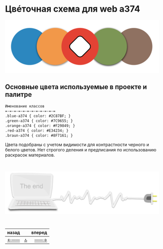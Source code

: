 <div class="navi"><nav id="navi"><!-- js --></nav></div>

# Цвéточная схема для web a374

<span id="az1-img" class="img" onclick="imgResize()">![img](assets/svg/colors-site.svg)</span>

Основные цвета используемые в проекте и палитре
---

    Именование классов 
    =-=-=-=-=-=-=-=-=-=-=-=
    .blue-a374 { color: #2C87BF; }
    .green-a374 { color: #7C9655; }
    .orange-a374 { color: #F29849; }
    .red-a374 { color: #E34234; }
    .braun-a374 { color: #8F7161; }


Цвета подобраны с учетом видимости для контрастности черного и белого цветов. 
Нет строгого деления и предписания по использованию раскрасок материалов.

<br>

<span id="page-name-img" class="img" onclick="imgResize()">![img](assets/svg/comp-end.svg)</span>

<script src="assets/js/navi.js"></script>
<!--ystm_start-->
<br>

 |назад||вперед| 
 |:---|:---:|---:| 
 [←——](kakw-cal.md)|[ 🔝 ](#)|[——→](nash-ncal.md) 

 <br>
<!--ystm_end-->
